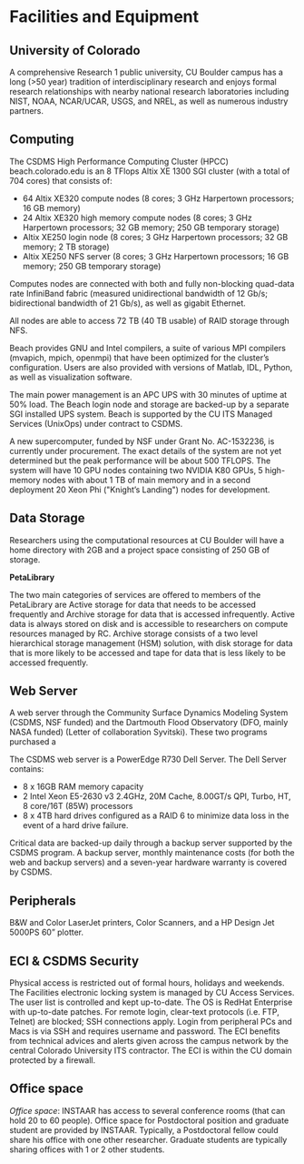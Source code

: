 # Facilities and Equipment

## University of Colorado

A comprehensive Research 1 public university, CU Boulder campus has a long
(>50 year) tradition of interdisciplinary research and enjoys formal research
relationships with nearby national research laboratories including NIST, NOAA,
NCAR/UCAR, USGS, and NREL, as well as numerous industry partners.

## Computing

The CSDMS High Performance Computing Cluster (HPCC) beach.colorado.edu is an
8 TFlops Altix XE 1300 SGI cluster (with a total of 704 cores) that consists
of:

- 64 Altix XE320 compute nodes (8 cores; 3 GHz Harpertown processors; 16 GB
  memory)
- 24 Altix XE320 high memory compute nodes (8 cores; 3 GHz Harpertown
  processors; 32 GB memory; 250 GB temporary storage)
- Altix XE250 login node (8 cores; 3 GHz Harpertown processors; 32 GB memory;
  2 TB storage)
- Altix XE250 NFS server (8 cores; 3 GHz Harpertown processors; 16 GB memory;
  250 GB temporary storage)

Computes nodes are connected with both and fully non-blocking quad-data rate
InfiniBand fabric (measured unidirectional bandwidth of 12 Gb/s; bidirectional
bandwidth of 21 Gb/s), as well as gigabit Ethernet.

All nodes are able to access 72 TB (40 TB usable) of RAID storage through NFS.

Beach provides GNU and Intel compilers, a suite of various MPI compilers
(mvapich, mpich, openmpi) that have been optimized for the cluster’s
configuration. Users are also provided with versions of Matlab, IDL, Python,
as well as visualization software.

The main power management is an APC UPS with 30 minutes of uptime at 50%
load. The Beach login node and storage are backed-up by a separate SGI
installed UPS system. Beach is supported by the CU ITS Managed Services
(UnixOps) under contract to CSDMS.

A new supercomputer, funded by NSF under Grant No. AC-1532236, is currently
under procurement. The exact details of the system are not yet determined but
the peak performance will be about 500 TFLOPS. The system will have 10 GPU
nodes containing two NVIDIA K80 GPUs, 5 high-memory nodes with about 1 TB
of main memory and in a second deployment 20 Xeon Phi ("Knight’s Landing")
nodes for development.

## Data Storage

Researchers using the computational resources at CU Boulder will have a home
directory with 2GB and a project space consisting of 250 GB of storage.

**PetaLibrary**

The two main categories of services are offered to members of the
PetaLibrary are Active storage for data that needs to be accessed frequently
and Archive storage for data that is accessed infrequently. Active data is
always stored on disk and is accessible to researchers on compute resources
managed by RC. Archive storage consists of a two level hierarchical storage
management (HSM) solution, with disk storage for data that is more likely to
be accessed and tape for data that is less likely to be accessed frequently.

## Web Server

A web server through the Community Surface Dynamics Modeling System
(CSDMS, NSF funded) and the Dartmouth Flood Observatory (DFO, mainly NASA
funded) (Letter of collaboration Syvitski). These two programs purchased a

The CSDMS web server is a PowerEdge R730 Dell Server. The Dell Server contains:

-  8 x 16GB RAM memory capacity
-  2 Intel Xeon E5-2630 v3 2.4GHz, 20M Cache, 8.00GT/s QPI, Turbo, HT, 8
   core/16T (85W) processors
-  8 x 4TB hard drives configured as a RAID 6 to minimize data loss in the
   event of a hard drive failure.

Critical data are backed-up daily through a backup server supported
by the CSDMS program. A backup server, monthly maintenance costs (for both
the web and backup servers) and a seven-year hardware warranty is covered by
CSDMS.

## Peripherals

B&W and Color LaserJet printers, Color Scanners, and a HP Design Jet 5000PS
60” plotter.

## ECI & CSDMS Security

Physical access is restricted out of formal hours, holidays and weekends.
The Facilities electronic locking system is managed by CU Access Services.
The user list is controlled and kept up-to-date.  The OS is RedHat Enterprise
with up-to-date patches. For remote login, clear-text protocols (i.e. FTP,
Telnet) are blocked; SSH connections apply. Login from peripheral PCs and Macs
is via SSH and requires username and password. The ECI benefits from
technical advices and alerts given across the campus network by the central
Colorado University ITS contractor. The ECI is within the CU domain protected
by a firewall. 

## Office space

*Office space*: INSTAAR has access to several conference rooms (that can hold
20 to 60 people). Office space for Postdoctoral position and graduate student
are provided by INSTAAR. Typically, a Postdoctoral fellow could share his
office with one other researcher. Graduate students are typically sharing
offices with 1 or 2 other students.
